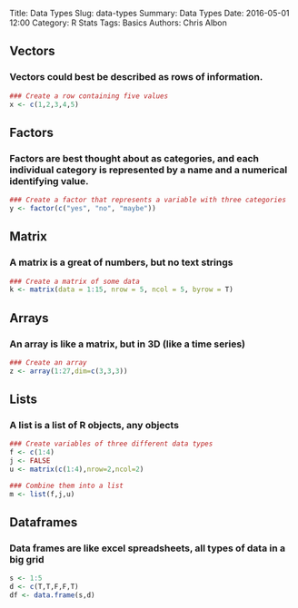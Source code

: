 Title: Data Types
Slug: data-types
Summary: Data Types
Date: 2016-05-01 12:00
Category: R Stats
Tags: Basics
Authors: Chris Albon



## Vectors

### Vectors could best be described as rows of information.


```R
### Create a row containing five values
x <- c(1,2,3,4,5)
```

## Factors

### Factors are best thought about as categories, and each individual category is represented by a name and a numerical identifying value.


```R
### Create a factor that represents a variable with three categories
y <- factor(c("yes", "no", "maybe"))
```

## Matrix

### A matrix is a great of numbers, but no text strings


```R
### Create a matrix of some data
k <- matrix(data = 1:15, nrow = 5, ncol = 5, byrow = T)
```

## Arrays

### An array is like a matrix, but in 3D (like a time series)


```R
### Create an array
z <- array(1:27,dim=c(3,3,3))
```

## Lists

### A list is a list of R objects, any objects


```R
### Create variables of three different data types
f <- c(1:4)
j <- FALSE
u <- matrix(c(1:4),nrow=2,ncol=2)

### Combine them into a list
m <- list(f,j,u)
```

## Dataframes

### Data frames are like excel spreadsheets, all types of data in a big grid


```R
s <- 1:5
d <- c(T,T,F,F,T)
df <- data.frame(s,d)
```
